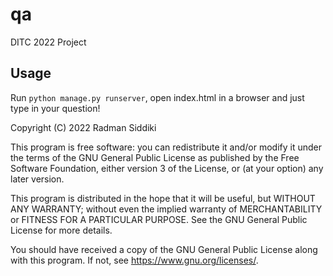 # qa
DITC 2022 Project

## Usage 
Run ``python manage.py runserver``, open index.html in a browser and just type in your question!



Copyright (C) 2022 Radman Siddiki

This program is free software: you can redistribute it and/or modify it under the terms of the GNU General Public License as published by the Free Software Foundation, either version 3 of the License, or (at your option) any later version.

This program is distributed in the hope that it will be useful, but WITHOUT ANY WARRANTY; without even the implied warranty of MERCHANTABILITY or FITNESS FOR A PARTICULAR PURPOSE. See the GNU General Public License for more details.

You should have received a copy of the GNU General Public License along with this program. If not, see https://www.gnu.org/licenses/.
